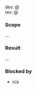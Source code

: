 dev: @ \
rev: @

### Scope

...


### Result

...


### Blocked by
<!-- here link the blocking issues or MRs -->

- n/a

<!--
 - use `/estimate` and `/spend` for time tracking
 - compact descriptions
 - SMART tickets
 - refer to the *Story* and directly related (dependent) tickets
-->